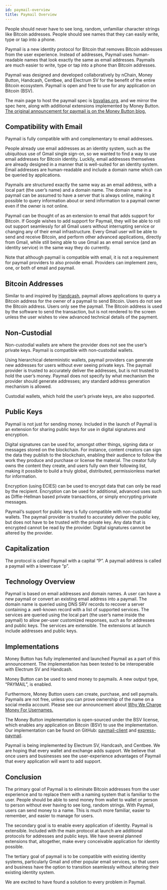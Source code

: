 ```yaml
---
id: paymail-overview
title: Paymail Overview
---
```


People should never have to see long, random, unfamiliar character strings like Bitcoin addresses. People should see names that they can easily write, type or tap into a phone.

Paymail is a new identity protocol for Bitcoin that removes Bitcoin addresses from the user experience. Instead of addresses, Paymail uses human-readable names that look exactly the same as email addresses. Paymails are much easier to write, type or tap into a phone than Bitcoin addresses.

Paymail was designed and developed collaboratively by nChain, Money Button, Handcash, Centbee, and Electrum SV for the benefit of the entire Bitcoin ecosystem. Paymail is open and free to use for any application on Bitcoin (BSV).

The main page to host the paymail spec is [bsvalias.org](https://bsvalias.org), and we mirror the spec here, along with additional extensions implemented by Money Button. [The original announcement for paymail is on the Money Button blog.](https://blog.moneybutton.com/2019/05/31/introducing-paymail-an-extensible-identity-protocol-for-bitcoin-bsv/)

## Compatibility with Email

Paymail is fully compatible with and complementary to email addresses.

People already use email addresses as an identity system, such as the ubiquitous use of Gmail single sign-on, so we wanted to find a way to use email addresses for Bitcoin identity. Luckily, email addresses themselves are already designed in a manner that is well-suited for an identity system. Email addresses are human-readable and include a domain name which can be queried by applications.

Paymails are structured exactly the same way as an email address, with a local part (the user’s name) and a domain name. The domain name in a paymail can be assumed to have a server that is always online, making it possible to query information about or send information to a paymail owner even if the owner is not online.

Paymail can be thought of as an extension to email that adds support for Bitcoin. If Google wishes to add support for Paymail, they will be able to roll out support seamlessly for all Gmail users without interrupting service or changing any of their email infrastructure. Every Gmail user will be able to send and receive Bitcoin, and perform other advanced applications, directly from Gmail, while still being able to use Gmail as an email service (and an identity service) in the same way they do currently.

Note that although paymail is compatible with email, it is not a requirement for paymail providers to also provide email. Providers can implement zero, one, or both of email and paymail.

## Bitcoin Addresses

Similar to and inspired by [Handcash](https://handcash.io/), paymail allows applications to query a Bitcoin address for the owner of a paymail to send Bitcoin. Users do not see the Bitcoin address. Users only see the paymail. The Bitcoin address is used by the software to send the transaction, but is not rendered to the screen unless the user wishes to view advanced technical details of the payment.

## Non-Custodial

Non-custodial wallets are where the provider does not see the user’s private keys. Paymail is compatible with non-custodial wallets.

Using hierarchical deterministic wallets, paymail providers can generate new addresses for users without ever seeing private keys. The paymail provider is trusted to accurately deliver the addresses, but is not trusted to hold the user’s money. Paymail does not specify by what mechanism the provider should generate addresses; any standard address generation mechanism is allowed.

Custodial wallets, which hold the user’s private keys, are also supported.

## Public Keys

Paymail is not just for sending money. Included in the launch of Paymail is an extension for sharing public keys for use in digital signatures and encryption.

Digital signatures can be used for, amongst other things, signing data or messages stored on the blockchain. For instance, content creators can sign the data they publish to the blockchain, enabling their audience to follow the work they produce and purchase or license the material. The creator fully owns the content they create, and users fully own their following list, making it possible to build a truly global, distributed, permissionless market for information.

Encryption (using ECIES) can be used to encrypt data that can only be read by the recipient. Encryption can be used for additional, advanced uses such as Diffie-Hellman based private transactions, or simply encrypting private messages.

Paymail’s support for public keys is fully compatible with non-custodial wallets. The paymail provider is trusted to accurately deliver the public key, but does not have to be trusted with the private key. Any data that is encrypted cannot be read by the provider. Digital signatures cannot be altered by the provider.

## Capitalization

The protocol is called Paymail with a capital “P”. A paymail address is called a paymail with a lowercase “p”.

## Technology Overview

Paymail is based on email addresses and domain names. A user can have a new paymail or convert an existing email address into a paymail. The domain name is queried using DNS SRV records to recover a server containing a .well-known record with a list of supported services. The services are queried using the local part (the user’s name inside the paymail) to allow per-user customized responses, such as for addresses and public keys. The services are extensible. The extensions at launch include addresses and public keys.

## Implementations

Money Button has fully implemented and launched Paymail as a part of this announcement. The implementation has been tested to be interoperable with Electrum SV and Handcash.

Money Button can be used to send money to paymails. A new output type, “PAYMAIL”, is enabled.

Furthermore, Money Button users can create, purchase, and sell paymails. Paymails are not free, unless you can prove ownership of the name on a social media account. Please see our announcement about [Why We Charge Money For Usernames.](https://blog.moneybutton.com/2019/05/31/why-we-charge-money-for-usernames/)

The Money Button implementation is open-sourced under the BSV license, which enables any application on Bitcoin (BSV) to use the implementation. Our implementation can be found on GitHub: [paymail-client](https://github.com/moneybutton/paymail-client) and [express-paymail](https://github.com/moneybutton/express-paymail).

Paymail is being implemented by Electrum SV, Handcash, and Centbee. We are hoping that every wallet and exchange adds support. We believe that once users and businesses see the user-experience advantages of Paymail that every application will want to add support.

## Conclusion

The primary goal of Paymail is to eliminate Bitcoin addresses from the user experience and to replace them with a naming system that is familiar to the user. People should be able to send money from wallet to wallet or person to person without ever having to see long, random strings. With Paymail, users can send money to a name. This is much more familiar, easier to remember, and easier to manage for users.

The secondary goal is to enable every application of identity. Paymail is extensible. Included with the main protocol at launch are additional protocols for addresses and public keys. We have several planned extensions that, altogether, make every conceivable application for identity possible.

The tertiary goal of paymail is to be compatible with existing identity systems, particularly Gmail and other popular email services, so that users and business have the option to transition seamlessly without altering their existing identity system.

We are excited to have found a solution to every problem in Paymail.
